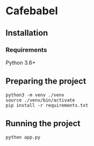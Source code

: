 # Cafebabel


## Installation


### Requirements

Python 3.6+


## Preparing the project

```
python3 -m venv ./venv
source ./venv/bin/activate
pip install -r requirements.txt
```


## Running the project

```
python app.py
```
